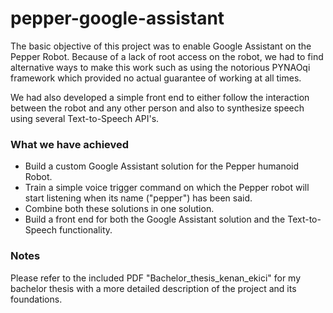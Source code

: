 # pepper-google-assistant

The basic objective of this project was to enable Google Assistant on the Pepper Robot. Because of a lack of root access on the robot, we had to find alternative ways to make this work such as using the notorious PYNAOqi framework which provided no actual guarantee of working at all times.

We had also developed a simple front end to either follow the interaction between the robot and any other person and also to synthesize speech using several Text-to-Speech API's. 

### What we have achieved

- Build a custom Google Assistant solution for the Pepper humanoid Robot.
- Train a simple voice trigger command on which the Pepper robot will start listening when its name ("pepper") has been said.
- Combine both these solutions in one solution.
- Build a front end for both the Google Assistant solution and the Text-to-Speech functionality.

### Notes

Please refer to the included PDF "Bachelor_thesis_kenan_ekici" for my bachelor thesis with a more detailed description of the project and its foundations. 

